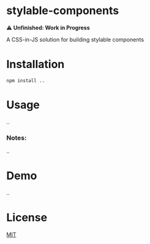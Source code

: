 # stylable-components

⚠️ **Unfinished: Work in Progress**

A CSS-in-JS solution for building stylable components

# Installation

`npm install ..`

# Usage

..

### Notes:

..

# Demo

..

# License

[MIT](LICENSE)
